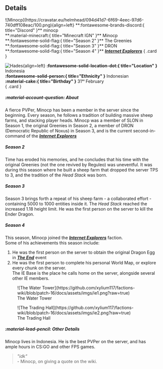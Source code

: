 ## Details
<div class="grid" markdown>
![Minocp](https://cravatar.eu/helmhead/094d41d7-6f69-4eec-97d6-740dff108eac/100.png){align=left}
**:fontawesome-brands-discord:{ title="Discord" }** minocp<br>
**:material-minecraft:{ title="Minecraft IGN" }** Minocp<br>
**:fontawesome-solid-flag:{ title="Season 2" }** The Greenies <br>
**:fontawesome-solid-flag:{ title="Season 3" }** DRON <br>
**:fontawesome-solid-flag:{ title="Season 4" }** <b><i><a href="../../factions/ie.md">Internet Explorers</a></i></b>
{ .card }

![Hades](https://cdn.discordapp.com/avatars/741938536214691891/467a985837b356c2d19d29462483ad79.webp?width=120&height=120){align=left}
**:fontawesome-solid-location-dot:{ title="Location" }** Indonesia<br>
**:fontawesome-solid-person:{ title="Ethnicity" }** Indonesian<br>
**:material-cake:{ title="Birthday" }** 31ˢᵗ February<br>
{ .card }
</div>

##### :material-account-question: About
A fierce PVPer, Minocp has been a member in the server since the beginning. Every season, he follows a tradition of building massive sheep farms, and stacking player heads. Minocp was a member of SLON in Season 1, the original Greenies in Season 2, a member of DRON (Democratic Republic of Noxus) in Season 3, and is the current second-in-command of the [***Internet Explorers***](../factions/ie.md) <br>

##### Season 2

Time has eroded his memories, and he concludes that his time with the original Greenies (not the one revived by Reguleo) was uneventful. It was during this season where he built a sheep farm that dropped the server TPS to 3, and the tradition of the *Head Stack* was born. 

##### Season 3

Season 3 brings forth a repeat of his sheep farm - a collaborated effort - containing 5000 to 1000 entities inside it. The *Head Stack* reached the increased 1.18 height limit. He was the first person on the server to kill the Ender Dragon.

##### Season 4

This season, Minocp joined the [***Internet Explorers***](../factions/ie.md) faction. <br>
Some of his achievements this season include:<br>
1. He was the first person on the server to obtain the original Dragon Egg in [***The End***]() event<br>
2. He was the first person to complete his personal World Map, or explore every chunk on the server.<br>
The IE Base is the place he calls home on the server, alongside several other IE members.
<div class="grid cards" markdown>
<figure markdown="span">
  ![The Water Tower](https://github.com/xylium117/factions-wiki/blob/patch-16/docs/assets/imgs/ie1.png?raw=true)
  <figcaption>The Water Tower</figcaption>
</figure>

<figure markdown="span">
  ![The Trading Hall](https://github.com/xylium117/factions-wiki/blob/patch-16/docs/assets/imgs/ie2.png?raw=true)
  <figcaption>The Trading Hall</figcaption>
</figure>
</div>


##### :material-lead-pencil: Other Details
Minocp lives in Indonesia. He is the best PVPer on the server, and has ample hours in CS:GO and other FPS games.

> *"idk"*<br> - Minocp, on giving a quote on the wiki.
